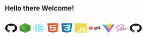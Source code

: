 ## Hello there Welcome!


<!--
**BrunoJScript/BrunoJScript** is a ✨ _special_ ✨ repository because its `README.md` (this file) appears on your GitHub profile.

Here are some ideas to get you started:

- 🔭 I’m currently working on ...
- 🌱 I’m currently learning ...
- 👯 I’m looking to collaborate on ...
- 🤔 I’m looking for help with ...
- 💬 Ask me about ...
- 📫 How to reach me: ...
- 😄 Pronouns: ...
- ⚡ Fun fact: ...
-->

<div style="display: inline_block"><br>
    <img align="center" alt="-Git" height="30" width="40" src="https://raw.githubusercontent.com/devicons/devicon/master/icons/github/github-original.svg" />
    <img align="center" alt="-Node" height="30" width="40" src="https://raw.githubusercontent.com/devicons/devicon/master/icons/nodejs/nodejs-original.svg" />
    <img align="center" alt="-React" height="30" width="40" src="https://raw.githubusercontent.com/devicons/devicon/master/icons/react/react-original.svg">
    <img align="center" alt="-HTML" height="30" width="40" src="https://raw.githubusercontent.com/devicons/devicon/master/icons/html5/html5-original.svg">
    <img align="center" alt="-CSS" height="30" width="40" src="https://raw.githubusercontent.com/devicons/devicon/master/icons/css3/css3-original.svg">
    <img align="center" alt="-Js" height="30" width="40" src="https://raw.githubusercontent.com/devicons/devicon/master/icons/javascript/javascript-plain.svg">
    <img align="center" alt="-Git" height="30" width="40" src="https://raw.githubusercontent.com/devicons/devicon/master/icons/git/git-original-wordmark.svg" />
    <img align="center" alt="-Git" height="30" width="40" src="https://raw.githubusercontent.com/devicons/devicon/master/icons/vitejs/vitejs-original.svg" /> 
    <img align="center" alt="-Sass" height="30" width="40" src="https://raw.githubusercontent.com/devicons/devicon/master/icons/sass/sass-original.svg" />
    <img align="center" alt="-Git" height="30" width="40" src="https://raw.githubusercontent.com/devicons/devicon/master/icons/github/github-original.svg" />
    
          
   
          
    
             
</div>
